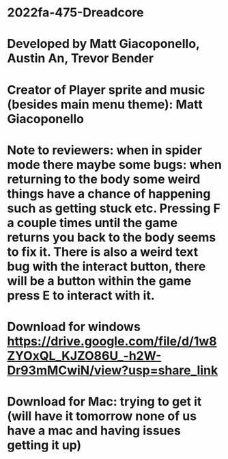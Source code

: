 # 2022fa-475-Dreadcore


# Developed by Matt Giacoponello, Austin An, Trevor Bender

# Creator of Player sprite and music (besides main menu theme): Matt Giacoponello

# Note to reviewers: when in spider mode there maybe some bugs: when returning to the body some weird things have a chance of happening such as getting stuck etc. Pressing F a couple times until the game returns you back to the body seems to fix it. There is also a weird text bug with the interact button, there will be a button within the game press E to interact with it.

# Download for windows https://drive.google.com/file/d/1w8ZYOxQL_KJZO86U_-h2W-Dr93mMCwiN/view?usp=share_link
# Download for Mac: trying to get it (will have it tomorrow none of us have a mac and having issues getting it up)
